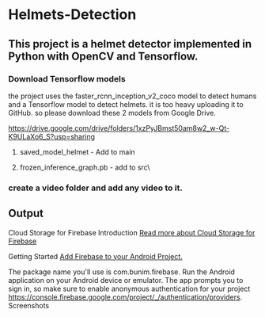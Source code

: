 # Helmets-Detection

## This project is a helmet detector implemented in Python with OpenCV and Tensorflow.

### Download Tensorflow models

the project uses the faster_rcnn_inception_v2_coco model to detect humans and a Tensorflow model to detect helmets.
it is too heavy uploading it to GitHub. so please download these 2 models from Google Drive.

https://drive.google.com/drive/folders/1xzPyJBmst50am8w2_w-Qt-K9ULaXo6_S?usp=sharing

1. saved_model_helmet -
Add to main

3. frozen_inference_graph.pb -
add to src\

### create a video folder and add any video to it.

## Output

Cloud Storage for Firebase
Introduction
<a href="https://firebase.google.com/docs/storage">Read more about Cloud Storage for Firebase</a>

Getting Started
<a href="https://firebase.google.com/docs/android/setup">Add Firebase to your Android Project.</a>

 The package name you'll use is com.bunim.firebase.
Run the Android application on your Android device or emulator. The app prompts you to sign in, so make sure to enable anonymous authentication for your project https://console.firebase.google.com/project/_/authentication/providers.
Screenshots
